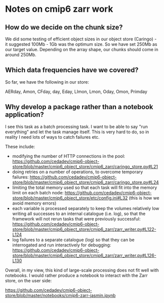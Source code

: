 # Notes on cmip6 zarr work

## How do we decide on the chunk size?

We did some testing of efficient object sizes in our object store (Caringo) -
it suggested 100Mb - 1Gb was the optimum size. So we have set 250Mb as our
target value. Depending on the array shape, our chunks should come in around
250Mb.

## Which data frequencies have we covered?

So far, we have the following in our store:

AERday, Amon, CFday, day, Eday, LImon, Lmon, Oday, Omon, Primday

## Why develop a package rather than a notebook application?

I see this task as a batch processing task. I want to be able to
say "run everything" and let the task manage itself. This is very
hard to do, so in reality I need lots of ways to catch failures etc.

These include:
 - modifying the number of HTTP connections in the pool:
   https://github.com/cedadev/cmip6-object-store/blob/master/cmip6_object_store/cmip6_zarr/caringo_store.py#L21
 - doing retries on a number of operations, to overcome temporary failures:
   https://github.com/cedadev/cmip6-object-store/blob/master/cmip6_object_store/cmip6_zarr/caringo_store.py#L24
 - limiting the total memory used so that each task will fit into the
   memory limit on each batch node:
   https://github.com/cedadev/cmip6-object-store/blob/master/cmip6_object_store/etc/config.ini#L32 (this is how we avoid memory errors)
 - each variable is processed separately to keep the volumes relatively
   low writing all successes to an internal catalogue (i.e. log), so that
   the framework will not rerun tasks that were previously successful:
   https://github.com/cedadev/cmip6-object-store/blob/master/cmip6_object_store/cmip6_zarr/zarr_writer.py#L122-L124
 - log failures to a separate catalogue (log) so that they can be interrogated
   and run interactively for debugging:
   https://github.com/cedadev/cmip6-object-store/blob/master/cmip6_object_store/cmip6_zarr/zarr_writer.py#L126-L130

Overall, in my view, this kind of large-scale processing does not fit well with notebooks.
I would rather produce a notebook to interact with the Zarr store, on the user side:

https://github.com/cedadev/cmip6-object-store/blob/master/notebooks/cmip6-zarr-jasmin.ipynb

